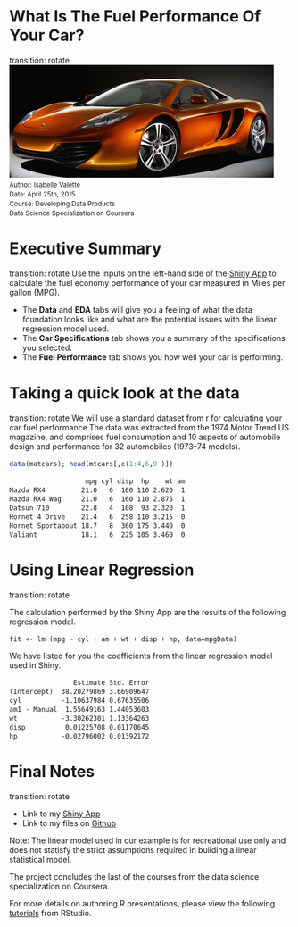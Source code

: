 What Is The Fuel Performance Of Your Car?
========================================================
transition: rotate 
![alt text](Cars2.png)   
<small>
Author: Isabelle Valette    
Date: April 25th, 2015     
Course: Developing Data Products   
Data Science Specialization on Coursera    
</small>

Executive Summary
========================================================
transition: rotate
Use the inputs on the left-hand side of the [Shiny App](https://ivalette.shinyapps.io/LastProject/) to calculate the fuel economy performance of your car measured in Miles per gallon (MPG).

- The **Data** and **EDA** tabs will give you a feeling of what the data foundation looks like and what are the potential issues with the linear regression model used.
- The **Car Specifications** tab shows you a summary of the specifications you selected.
- The **Fuel Performance** tab shows you how well your car is performing.


Taking a quick look at the data
========================================================
transition: rotate 
We will use a standard dataset from r for calculating your car fuel performance.The data was extracted from the 1974 Motor Trend US magazine, and comprises fuel consumption and 10 aspects of automobile design and performance for 32 automobiles (1973–74 models).



```r
data(matcars); head(mtcars[,c(1:4,6,9 )])
```

```
                   mpg cyl disp  hp    wt am
Mazda RX4         21.0   6  160 110 2.620  1
Mazda RX4 Wag     21.0   6  160 110 2.875  1
Datsun 710        22.8   4  108  93 2.320  1
Hornet 4 Drive    21.4   6  258 110 3.215  0
Hornet Sportabout 18.7   8  360 175 3.440  0
Valiant           18.1   6  225 105 3.460  0
```


Using Linear Regression
========================================================
transition: rotate

The calculation performed by the Shiny App are the results of the following regression model. 

```
fit <- lm (mpg ~ cyl + am + wt + disp + hp, data=mpgData)
```
We have listed for you the coefficients from the linear regression model used in Shiny.

```
                Estimate Std. Error
(Intercept)  38.20279869 3.66909647
cyl          -1.10637984 0.67635506
am1 - Manual  1.55649163 1.44053603
wt           -3.30262301 1.13364263
disp          0.01225708 0.01170645
hp           -0.02796002 0.01392172
```

Final Notes
========================================================
transition: rotate 



- Link to my [Shiny App](https://ivalette.shinyapps.io/LastProject/)
- Link to my files on [Github](https://github.com/ivalette/Last-project)

Note: The linear model used in our example is for recreational use only and does not statisfy the strict assumptions required in building a linear statistical model. 

The project concludes the last of the courses from the data science specialization on Coursera.    

For more details on authoring R presentations, please view the following [tutorials](https://support.rstudio.com/hc/en-us/sections/200130218-R-Presentations) from RStudio.

